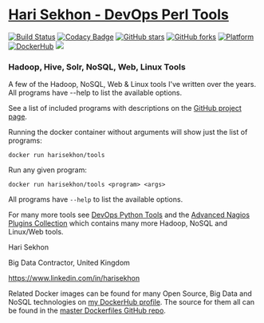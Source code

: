 [Hari Sekhon - DevOps Perl Tools](https://github.com/harisekhon/devops-perl-tools)
=================
[![Build Status](https://travis-ci.org/HariSekhon/devops-perl-tools.svg?branch=master)](https://travis-ci.org/HariSekhon/devops-perl-tools) [![Codacy Badge](https://api.codacy.com/project/badge/Grade/1769cc854b5246968ee2bae1818f771a)](https://www.codacy.com/app/harisekhon/devops-perl-tools) [![GitHub stars](https://img.shields.io/github/stars/harisekhon/devops-perl-tools.svg)](https://github.com/harisekhon/devops-perl-tools/stargazers) [![GitHub forks](https://img.shields.io/github/forks/harisekhon/devops-perl-tools.svg)](https://github.com/harisekhon/devops-perl-tools/network) [![Platform](https://img.shields.io/badge/platform-Linux%20%7C%20OS%20X-blue.svg)](https://github.com/harisekhon/devops-perl-tools#hari-sekhon-tools) [![DockerHub](https://img.shields.io/badge/docker-available-blue.svg)](https://hub.docker.com/r/harisekhon/tools/) [![](https://images.microbadger.com/badges/image/harisekhon/devops-perl-tools.svg)](http://microbadger.com/#/images/harisekhon/devops-perl-tools)

### Hadoop, Hive, Solr, NoSQL, Web, Linux Tools ###

A few of the Hadoop, NoSQL, Web & Linux tools I've written over the years. All programs have --help to list the available options.

See a list of included programs with descriptions on the [GitHub project page](https://github.com/harisekhon/devops-perl-tools#a-sample-of-cool-programs-in-this-toolbox).

Running the docker container without arguments will show just the list of programs:

```
docker run harisekhon/tools
```

Run any given program:

```
docker run harisekhon/tools <program> <args>
```

All programs have `--help` to list the available options.

For many more tools see [DevOps Python Tools](https://github.com/harisekhon/devops-python-tools) and the [Advanced Nagios Plugins Collection](https://github.com/harisekhon/nagios-plugins) which contains many more Hadoop, NoSQL and Linux/Web tools.

Hari Sekhon

Big Data Contractor, United Kingdom

https://www.linkedin.com/in/harisekhon

Related Docker images can be found for many Open Source, Big Data and NoSQL technologies on [my DockerHub profile](https://hub.docker.com/r/harisekhon). The source for them all can be found in the [master Dockerfiles GitHub repo](https://github.com/HariSekhon/Dockerfiles/).
